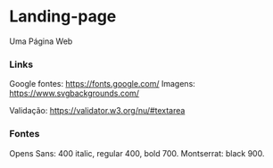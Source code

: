 # Landing-page
 Uma Página Web

 ### Links

 Google fontes: https://fonts.google.com/
 Imagens: https://www.svgbackgrounds.com/

 Validação: https://validator.w3.org/nu/#textarea

 ### Fontes

 Opens Sans: 400 italic, regular 400, bold 700.
 Montserrat: black 900.
